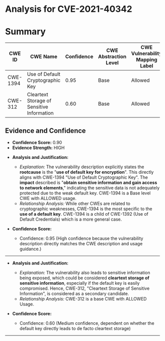 # Analysis for CVE-2021-40342

# Summary
| CWE ID | CWE Name | Confidence | CWE Abstraction Level | CWE Vulnerability Mapping Label | CWE-Vulnerability Mapping Notes |
|---|---|---|---|---|---|
| CWE-1394 | Use of Default Cryptographic Key | 0.95 | Base | Allowed | Primary CWE |
| CWE-312 | Cleartext Storage of Sensitive Information | 0.60 | Base | Allowed | Secondary Candidate |

## Evidence and Confidence

*   **Confidence Score:** 0.90
*   **Evidence Strength:** HIGH

- **Analysis and Justification:**  
  - *Explanation:* The vulnerability description explicitly states the **rootcause** is the "**use of default key for encryption**". This directly aligns with CWE-1394 "Use of Default Cryptographic Key". The **impact** described is "**obtain sensitive information and gain access to network elements**," indicating the sensitive data is not adequately protected due to the weak default key. CWE-1394 is a Base level CWE with ALLOWED usage.
  - *Relationship Analysis:* While other CWEs are related to cryptographic weaknesses, CWE-1394 is the most specific to the **use of a default key**. CWE-1394 is a child of CWE-1392 (Use of Default Credentials) which is a more general case.

- **Confidence Score:**  
  - Confidence: 0.95 (High confidence because the vulnerability description directly matches the CWE description and usage guidance.)

---
- **Analysis and Justification:**  
  - *Explanation:* The vulnerability also leads to sensitive information being exposed, which could be considered **cleartext storage of sensitive information**, especially if the default key is easily compromised. Hence, CWE-312, "Cleartext Storage of Sensitive Information", is considered as a secondary candidate.
  - *Relationship Analysis:* CWE-312 is a base CWE with ALLOWED Usage.

- **Confidence Score:**  
  - Confidence: 0.60 (Medium confidence, dependent on whether the default key directly leads to de facto cleartext storage)

---